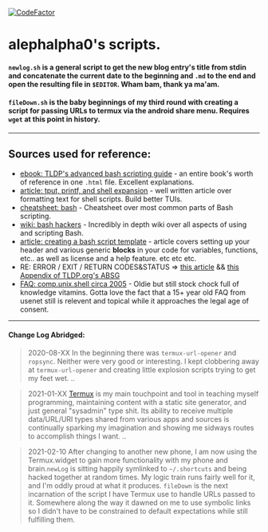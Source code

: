 [![CodeFactor](https://www.codefactor.io/repository/github/alephalpha0/scripts/badge)](https://www.codefactor.io/repository/github/alephalpha0/scripts)
# alephalpha0's scripts.

#### `newlog.sh` is a general script to get the new blog entry's title from stdin and concatenate the current date to the beginning and `.md` to the end and open the resulting file in `$EDITOR`. Wham bam, thank ya ma'am. 

#### `fileDown.sh` is the baby beginnings of my third round with creating a script for passing URLs to termux via the android share menu. Requires `wget` at this point in history. 

----
  
## Sources used for reference: 
+ [ebook: TLDP's advanced bash scripting guide](https://tldp.org/LDP/abs/html/abs-guide.html) - an entire book's worth of reference in one `.html` file. Excellent explanations. 
+ [article: tput, printf, and shell expansion](https://linuxhint.com/tput-printf-and-shell-expansions-how-to-create-awesome-outputs-with-bash-scripts/) - well written article over formatting text for shell scripts. Build better TUIs. 
+ [cheatsheet: bash](https://devhints.io/bash) - Cheatsheet over most common parts of Bash scripting. 
+ [wiki: bash hackers](https://wiki.bash-hackers.org) - Incredibly in depth wiki over all aspects of using and scripting Bash. 
+ [article: creating a bash script template](https://opensource.com/article/19/12/bash-script-template) - article covers setting up your header and various generic **blocks** in your code for variables, functions, etc.. as well as license and a help feature. etc etc etc.  
+ RE: ERROR / EXIT / RETURN CODES&STATUS => [this article](https://shapeshed.com/unix-exit-codes/) && [this Appendix of TLDP.org's ABSG](https://tldp.org/LDP/abs/html/exitcodes.html) 
+ [FAQ: comp.unix.shell circa 2005](http://cfajohnson.com/shell/cus-faq.html#Q0b]) - Oldie but still stock chock full of knowledge vitamins. Gotta love the fact that a 15+ year old FAQ from usenet still is relevent and topical while it approaches the legal age of consent. 
---------
#### Change Log Abridged:
> 2020-08-XX In the beginning there was `termux-url-opener` and `ropsync`. Neither were very good or interesting. I kept clobbering away at `termux-url-opener` and creating little explosion scripts trying to get my feet wet.
..

> 2021-01-XX [Termux](https://termux.com) is my main touchpoint and tool in teaching myself programming, maintaining content with a static site generator, and just general "sysadmin" type shit. Its ability to receive multiple data/URL/URI types shared from various apps and sources is continually sparking my imagination and showing me sidways routes to accomplish things I want. 
..

> 2021-02-10 After changing to another new phone, I am now using the Termux.widget to gain more functionality with my phone and brain.`newLog` is sitting happily symlinked to `~/.shortcuts` and being hacked together at random times. My logic train runs fairly well for it, and I'm oddly proud at what it produces. `fileDown` is the next incarnation of the script I have Termux use to handle URLs passed to it. Somewhere along the way it dawned on me to use symbolic links so I didn't have to be constrained to default expectations while still fulfilling them.  
